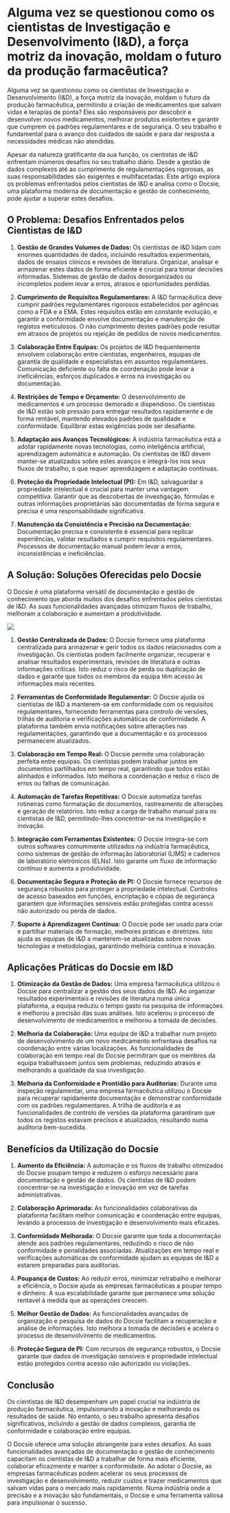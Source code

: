 # Alguma vez se questionou como os cientistas de Investigação e Desenvolvimento (I&D), a força motriz da inovação, moldam o futuro da produção farmacêutica?

Alguma vez se questionou como os cientistas de Investigação e Desenvolvimento (I&D), a força motriz da inovação, moldam o futuro da produção farmacêutica, permitindo a criação de medicamentos que salvam vidas e terapias de ponta? Eles são responsáveis por descobrir e desenvolver novos medicamentos, melhorar produtos existentes e garantir que cumprem os padrões regulamentares e de segurança. O seu trabalho é fundamental para o avanço dos cuidados de saúde e para dar resposta a necessidades médicas não atendidas.

Apesar da natureza gratificante da sua função, os cientistas de I&D enfrentam inúmeros desafios no seu trabalho diário. Desde a gestão de dados complexos até ao cumprimento de regulamentações rigorosas, as suas responsabilidades são exigentes e multifacetadas. Este artigo explora os problemas enfrentados pelos cientistas de I&D e analisa como o Docsie, uma plataforma moderna de documentação e gestão de conhecimento, pode ajudar a superar estes desafios.

## O Problema: Desafios Enfrentados pelos Cientistas de I&D

1. **Gestão de Grandes Volumes de Dados:** Os cientistas de I&D lidam com enormes quantidades de dados, incluindo resultados experimentais, dados de ensaios clínicos e revisões de literatura. Organizar, analisar e armazenar estes dados de forma eficiente é crucial para tomar decisões informadas. Sistemas de gestão de dados desorganizados ou incompletos podem levar a erros, atrasos e oportunidades perdidas.

2. **Cumprimento de Requisitos Regulamentares:** A I&D farmacêutica deve cumprir padrões regulamentares rigorosos estabelecidos por agências como a FDA e a EMA. Estes requisitos estão em constante evolução, e garantir a conformidade envolve documentação e manutenção de registos meticulosos. O não cumprimento destes padrões pode resultar em atrasos de projetos ou rejeição de pedidos de novos medicamentos.

3. **Colaboração Entre Equipas:** Os projetos de I&D frequentemente envolvem colaboração entre cientistas, engenheiros, equipas de garantia de qualidade e especialistas em assuntos regulamentares. Comunicação deficiente ou falta de coordenação pode levar a ineficiências, esforços duplicados e erros na investigação ou documentação.

4. **Restrições de Tempo e Orçamento:** O desenvolvimento de medicamentos é um processo demorado e dispendioso. Os cientistas de I&D estão sob pressão para entregar resultados rapidamente e de forma rentável, mantendo elevados padrões de qualidade e conformidade. Equilibrar estas exigências pode ser desafiante.

5. **Adaptação aos Avanços Tecnológicos:** A indústria farmacêutica está a adotar rapidamente novas tecnologias, como inteligência artificial, aprendizagem automática e automação. Os cientistas de I&D devem manter-se atualizados sobre estes avanços e integrá-los nos seus fluxos de trabalho, o que requer aprendizagem e adaptação contínuas.

6. **Proteção da Propriedade Intelectual (PI):** Em I&D, salvaguardar a propriedade intelectual é crucial para manter uma vantagem competitiva. Garantir que as descobertas de investigação, fórmulas e outras informações proprietárias são documentadas de forma segura e precisa é uma responsabilidade significativa.

7. **Manutenção da Consistência e Precisão na Documentação:** Documentação precisa e consistente é essencial para replicar experiências, validar resultados e cumprir requisitos regulamentares. Processos de documentação manual podem levar a erros, inconsistências e ineficiências.

## A Solução: Soluções Oferecidas pelo Docsie

O Docsie é uma plataforma versátil de documentação e gestão de conhecimento que aborda muitos dos desafios enfrentados pelos cientistas de I&D. As suas funcionalidades avançadas otimizam fluxos de trabalho, melhoram a colaboração e aumentam a produtividade.

![](https://cdn.docsie.io/workspace_PxAvC1Uenuc7ad6H3/doc_XyRNLa5cwc5POC0vL/file_j9vL1vpgEng1iqGj4/research_and_development_rd_scientists_2_e28b449f-4199-eda6-983c-35d5828007e9.jpg)

1. **Gestão Centralizada de Dados:** O Docsie fornece uma plataforma centralizada para armazenar e gerir todos os dados relacionados com a investigação. Os cientistas podem facilmente organizar, recuperar e analisar resultados experimentais, revisões de literatura e outras informações críticas. Isto reduz o risco de perda ou duplicação de dados e garante que todos os membros da equipa têm acesso às informações mais recentes.

2. **Ferramentas de Conformidade Regulamentar:** O Docsie ajuda os cientistas de I&D a manterem-se em conformidade com os requisitos regulamentares, fornecendo ferramentas para controlo de versões, trilhas de auditoria e verificações automáticas de conformidade. A plataforma também envia notificações sobre alterações nas regulamentações, garantindo que a documentação e os processos permanecem atualizados.

3. **Colaboração em Tempo Real:** O Docsie permite uma colaboração perfeita entre equipas. Os cientistas podem trabalhar juntos em documentos partilhados em tempo real, garantindo que todos estão alinhados e informados. Isto melhora a coordenação e reduz o risco de erros ou falhas de comunicação.

4. **Automação de Tarefas Repetitivas:** O Docsie automatiza tarefas rotineiras como formatação de documentos, rastreamento de alterações e geração de relatórios. Isto reduz a carga de trabalho manual para os cientistas de I&D, permitindo-lhes concentrar-se na investigação e inovação.

5. **Integração com Ferramentas Existentes:** O Docsie integra-se com outros softwares comummente utilizados na indústria farmacêutica, como sistemas de gestão de informação laboratorial (LIMS) e cadernos de laboratório eletrónicos (ELNs). Isto garante um fluxo de informação contínuo e aumenta a produtividade.

6. **Documentação Segura e Proteção de PI:** O Docsie fornece recursos de segurança robustos para proteger a propriedade intelectual. Controlos de acesso baseados em funções, encriptação e cópias de segurança garantem que informações sensíveis estão protegidas contra acesso não autorizado ou perda de dados.

7. **Suporte à Aprendizagem Contínua:** O Docsie pode ser usado para criar e partilhar materiais de formação, melhores práticas e diretrizes. Isto ajuda as equipas de I&D a manterem-se atualizadas sobre novas tecnologias e metodologias, garantindo melhoria contínua e inovação.

## Aplicações Práticas do Docsie em I&D

1. **Otimização da Gestão de Dados:** Uma empresa farmacêutica utilizou o Docsie para centralizar a gestão dos seus dados de I&D. Ao organizar resultados experimentais e revisões de literatura numa única plataforma, a equipa reduziu o tempo gasto na pesquisa de informações e melhorou a precisão das suas análises. Isto acelerou o processo de desenvolvimento de medicamentos e melhorou a tomada de decisões.

2. **Melhoria da Colaboração:** Uma equipa de I&D a trabalhar num projeto de desenvolvimento de um novo medicamento enfrentava desafios na coordenação entre várias localizações. As funcionalidades de colaboração em tempo real do Docsie permitiram que os membros da equipa trabalhassem juntos sem problemas, reduzindo atrasos e melhorando a qualidade da sua investigação.

3. **Melhoria da Conformidade e Prontidão para Auditorias:** Durante uma inspeção regulamentar, uma empresa farmacêutica utilizou o Docsie para recuperar rapidamente documentação e demonstrar conformidade com os padrões regulamentares. A trilha de auditoria e as funcionalidades de controlo de versões da plataforma garantiram que todos os registos estavam precisos e atualizados, resultando numa auditoria bem-sucedida.

## Benefícios da Utilização do Docsie

1. **Aumento da Eficiência:** A automação e os fluxos de trabalho otimizados do Docsie poupam tempo e reduzem o esforço necessário para documentação e gestão de dados. Os cientistas de I&D podem concentrar-se na investigação e inovação em vez de tarefas administrativas.

2. **Colaboração Aprimorada:** As funcionalidades colaborativas da plataforma facilitam melhor comunicação e coordenação entre equipas, levando a processos de investigação e desenvolvimento mais eficazes.

3. **Conformidade Melhorada:** O Docsie garante que toda a documentação atende aos padrões regulamentares, reduzindo o risco de não conformidade e penalidades associadas. Atualizações em tempo real e verificações automáticas de conformidade ajudam as equipas de I&D a estarem preparadas para auditorias.

4. **Poupança de Custos:** Ao reduzir erros, minimizar retrabalho e melhorar a eficiência, o Docsie ajuda as empresas farmacêuticas a poupar tempo e dinheiro. A sua escalabilidade garante que permanece uma solução rentável à medida que as operações crescem.

5. **Melhor Gestão de Dados:** As funcionalidades avançadas de organização e pesquisa de dados do Docsie facilitam a recuperação e análise de informações. Isto melhora a tomada de decisões e acelera o processo de desenvolvimento de medicamentos.

6. **Proteção Segura de PI:** Com recursos de segurança robustos, o Docsie garante que dados de investigação sensíveis e propriedade intelectual estão protegidos contra acesso não autorizado ou violações.

## Conclusão

Os cientistas de I&D desempenham um papel crucial na indústria de produção farmacêutica, impulsionando a inovação e melhorando os resultados de saúde. No entanto, o seu trabalho apresenta desafios significativos, incluindo a gestão de dados complexos, garantia de conformidade e colaboração entre equipas.

O Docsie oferece uma solução abrangente para estes desafios. As suas funcionalidades avançadas de documentação e gestão de conhecimento capacitam os cientistas de I&D a trabalhar de forma mais eficiente, colaborar eficazmente e manter a conformidade. Ao adotar o Docsie, as empresas farmacêuticas podem acelerar os seus processos de investigação e desenvolvimento, reduzir custos e trazer medicamentos que salvam vidas para o mercado mais rapidamente. Numa indústria onde a precisão e a inovação são fundamentais, o Docsie é uma ferramenta valiosa para impulsionar o sucesso.